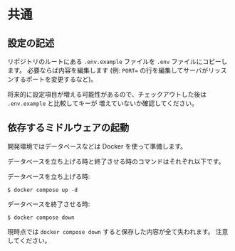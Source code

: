# 共通

## 設定の記述

リポジトリのルートにある `.env.example` ファイルを `.env` ファイルにコピーします。
必要ならば内容を編集します (例: `PORT=` の行を編集してサーバがリッスンするポートを変更するなど)。

将来的に設定項目が増える可能性があるので、チェックアウトした後は `.env.example` と比較してキーが
増えていないか確認してください。

## 依存するミドルウェアの起動

開発環境ではデータベースなどは Docker を使って準備します。

データベースを立ち上げる時と終了させる時のコマンドはそれぞれ以下です。

データベースを立ち上げる時:

```shell
$ docker compose up -d
```

データベースを終了させる時:

```shell
$ docker compose down
```

現時点では `docker compose down` すると保存した内容が全て失われます。
注意してください。

